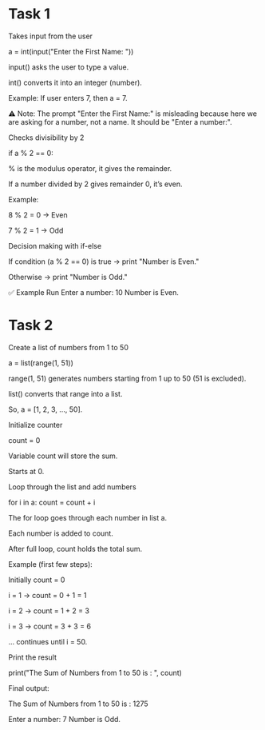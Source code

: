 # Task 1
Takes input from the user

a = int(input("Enter the First Name: "))


input() asks the user to type a value.

int() converts it into an integer (number).

Example: If user enters 7, then a = 7.

⚠️ Note: The prompt "Enter the First Name:" is misleading because here we are asking for a number, not a name. It should be "Enter a number:".

Checks divisibility by 2

if a % 2 == 0:


% is the modulus operator, it gives the remainder.

If a number divided by 2 gives remainder 0, it’s even.

Example:

8 % 2 = 0 → Even

7 % 2 = 1 → Odd

Decision making with if-else

If condition (a % 2 == 0) is true → print "Number is Even."

Otherwise → print "Number is Odd."

✅ Example Run
Enter a number: 10
Number is Even.

# Task 2
Create a list of numbers from 1 to 50

a = list(range(1, 51))


range(1, 51) generates numbers starting from 1 up to 50 (51 is excluded).

list() converts that range into a list.

So, a = [1, 2, 3, ..., 50].

Initialize counter

count = 0


Variable count will store the sum.

Starts at 0.

Loop through the list and add numbers

for i in a:
    count = count + i


The for loop goes through each number in list a.

Each number is added to count.

After full loop, count holds the total sum.

Example (first few steps):

Initially count = 0

i = 1 → count = 0 + 1 = 1

i = 2 → count = 1 + 2 = 3

i = 3 → count = 3 + 3 = 6

… continues until i = 50.

Print the result

print("The Sum of Numbers from 1 to 50 is : ", count)


Final output:

The Sum of Numbers from 1 to 50 is :  1275


Enter a number: 7
Number is Odd.
